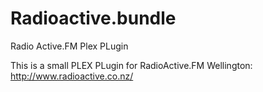 # Radioactive.bundle
Radio Active.FM Plex PLugin

This is a small PLEX PLugin for RadioActive.FM Wellington:
http://www.radioactive.co.nz/
